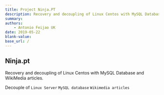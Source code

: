 ```yaml
---
title: Project Ninja.PT
description: Recovery and decoupling of Linux Centos with MySQL Database and WikiMedia articles.
summary: 
authors:
    - Antonio Feijao UK
date: 2019-05-22
blank-value:
base_url: /
---
```


## Ninja.pt

Recovery and decoupling of Linux Centos with MySQL Database and WikiMedia articles.

Decouple of
  `Linux Server`
  `MySQL database`
  `Wikimedia articles`